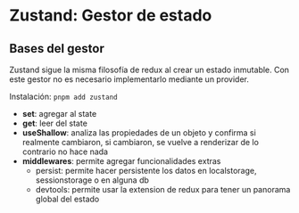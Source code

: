 # Zustand: Gestor de estado

## Bases del gestor

Zustand sigue la misma filosofía de redux al crear un estado inmutable. Con este gestor no es necesario implementarlo mediante un provider.

Instalación: `pnpm add zustand`

- **set**: agregar al state
- **get**: leer del state
- **useShallow**: analiza las propiedades de un objeto y confirma si realmente cambiaron, si cambiaron, se vuelve a renderizar de lo contrario no hace nada
- **middlewares**: permite agregar funcionalidades extras
  - persist: permite hacer persistente los datos en localstorage, sessionstorage o en alguna db
  - devtools: permite usar la extension de redux para tener un panorama global del estado
